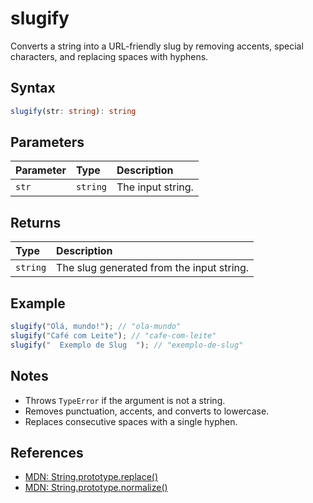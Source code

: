 # slugify

Converts a string into a URL-friendly slug by removing accents, special characters, and replacing spaces with hyphens.

## Syntax
```typescript
slugify(str: string): string
```

## Parameters
| Parameter | Type     | Description                                 |
| :-------- | :------- | :------------------------------------------ |
| `str`     | `string` | The input string.                           |

## Returns
| Type      | Description                                 |
| :-------- | :------------------------------------------ |
| `string`  | The slug generated from the input string.    |

## Example
```typescript
slugify("Olá, mundo!"); // "ola-mundo"
slugify("Café com Leite"); // "cafe-com-leite"
slugify("  Exemplo de Slug  "); // "exemplo-de-slug"
```

## Notes
- Throws `TypeError` if the argument is not a string.
- Removes punctuation, accents, and converts to lowercase.
- Replaces consecutive spaces with a single hyphen.

## References
- [MDN: String.prototype.replace()](https://developer.mozilla.org/en-US/docs/Web/JavaScript/Reference/Global_Objects/String/replace)
- [MDN: String.prototype.normalize()](https://developer.mozilla.org/en-US/docs/Web/JavaScript/Reference/Global_Objects/String/normalize)